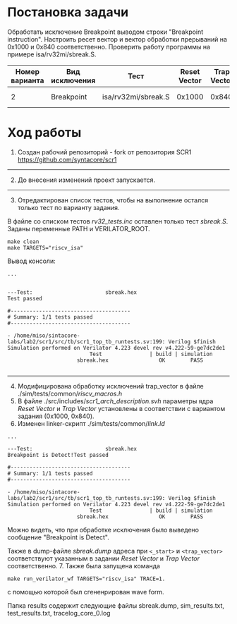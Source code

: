 # Постановка задачи

Обработать исключение Breakpoint выводом строки "Breakpoint instruction". Настроить ресет вектор и вектор обработки прерываний на 0x1000 и 0x840 соответственно. Проверить работу программы на примере isa/rv32mi/sbreak.S.

| Номер варианта  | Вид исключения | Тест | Reset Vector | Trap Vector | Обработчик |
| --- | --- | --- | --- | --- |  --- |
| 2 | Breakpoint | isa/rv32mi/sbreak.S | 0x1000 | 0x840 | Вывод строки «BP» |

# Ход работы

1. Создан рабочий репозиторий - fork от репозитория SCR1 https://github.com/syntacore/scr1

---

2. До внесения изменений проект запускается.

---

3.  Отредактирован список тестов, чтобы на выполнение остался только тест по варианту задания.


В файле со списком тестов *rv32_tests.inc* оставлен только тест *sbreak.S*.
Заданы переменные PATH и VERILATOR_ROOT.
```
make clean
make TARGETS="riscv_isa"
```

Вывод консоли:
```
...


---Test:                       sbreak.hex
Test passed

#--------------------------------------
# Summary: 1/1 tests passed
#--------------------------------------

- /home/miso/sintacore-labs/lab2/scr1/src/tb/scr1_top_tb_runtests.sv:199: Verilog $finish
Simulation performed on Verilator 4.223 devel rev v4.222-59-ge7dc2de1
                          Test               | build | simulation
                      sbreak.hex                OK        PASS
                    
```

---

4. Модифицирована обработку исключений trap_vector в файле ./sim/tests/common/*riscv_macros.h*
5. В файле ./src/includes/*scr1_arch_description.svh* параметры ядра *Reset Vector* и *Trap Vector* установлены в соответствии с вариантом задания (0x1000, 0x840).
6. Изменен linker-скрипт ./sim/tests/common/*link.ld*

```
...

---Test:                       sbreak.hex
Breakpoint is Detect!Test passed

#--------------------------------------
# Summary: 1/1 tests passed
#--------------------------------------

- /home/miso/sintacore-labs/lab2/scr1/src/tb/scr1_top_tb_runtests.sv:199: Verilog $finish
Simulation performed on Verilator 4.223 devel rev v4.222-59-ge7dc2de1
                          Test               | build | simulation
                      sbreak.hex                OK        PASS
```

Можно видеть, что при обработке исключения было выведено сообщение "Breakpoint is Detect".

Также в dump-файле *sbreak.dump* адреса при `<_start>` и `<trap_vector>` соответствуют указанным в задании *Reset Vector* и *Trap Vector* соответственно.
7. Также была запущена команда 
```
make run_verilator_wf TARGETS="riscv_isa" TRACE=1.
```
с помощью которой был сгененрирован wave form.

Папка results содержит следующие файлы sbreak.dump, sim_results.txt, test_results.txt, tracelog_core_0.log